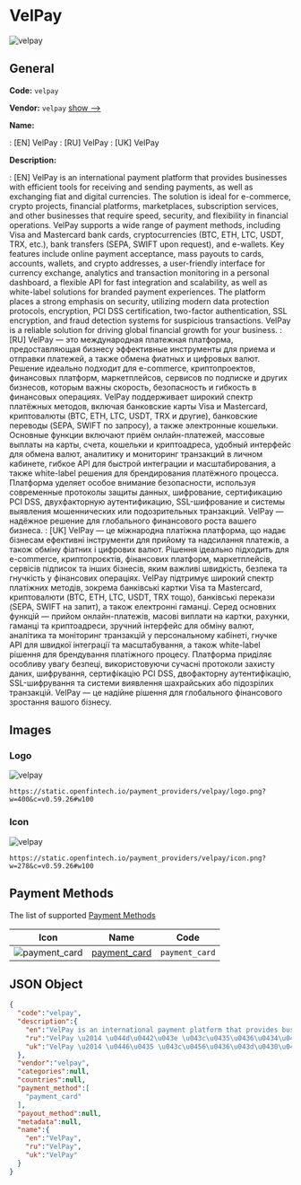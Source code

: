 
# VelPay 
![velpay](https://static.openfintech.io/payment_providers/velpay/logo.png?w=400&c=v0.59.26#w100)  

## General 
 
**Code:** `velpay` 
 
**Vendor:** `velpay` [show -->](/vendors/velpay/) 
 
**Name:** 
 
:	[EN] VelPay 
:	[RU] VelPay 
:	[UK] VelPay 
 
**Description:** 
 
: [EN] VelPay is an international payment platform that provides businesses with efficient tools for receiving and sending payments, as well as exchanging fiat and digital currencies. The solution is ideal for e-commerce, crypto projects, financial platforms, marketplaces, subscription services, and other businesses that require speed, security, and flexibility in financial operations. VelPay supports a wide range of payment methods, including Visa and Mastercard bank cards, cryptocurrencies (BTC, ETH, LTC, USDT, TRX, etc.), bank transfers (SEPA, SWIFT upon request), and e-wallets. Key features include online payment acceptance, mass payouts to cards, accounts, wallets, and crypto addresses, a user-friendly interface for currency exchange, analytics and transaction monitoring in a personal dashboard, a flexible API for fast integration and scalability, as well as white-label solutions for branded payment experiences. The platform places a strong emphasis on security, utilizing modern data protection protocols, encryption, PCI DSS certification, two-factor authentication, SSL encryption, and fraud detection systems for suspicious transactions. VelPay is a reliable solution for driving global financial growth for your business. 
: [RU] VelPay — это международная платежная платформа, предоставляющая бизнесу эффективные инструменты для приема и отправки платежей, а также обмена фиатных и цифровых валют. Решение идеально подходит для e-commerce, криптопроектов, финансовых платформ, маркетплейсов, сервисов по подписке и других бизнесов, которым важны скорость, безопасность и гибкость в финансовых операциях. VelPay поддерживает широкий спектр платёжных методов, включая банковские карты Visa и Mastercard, криптовалюты (BTC, ETH, LTC, USDT, TRX и другие), банковские переводы (SEPA, SWIFT по запросу), а также электронные кошельки. Основные функции включают приём онлайн-платежей, массовые выплаты на карты, счета, кошельки и криптоадреса, удобный интерфейс для обмена валют, аналитику и мониторинг транзакций в личном кабинете, гибкое API для быстрой интеграции и масштабирования, а также white-label решения для брендирования платёжного процесса. Платформа уделяет особое внимание безопасности, используя современные протоколы защиты данных, шифрование, сертификацию PCI DSS, двухфакторную аутентификацию, SSL-шифрование и системы выявления мошеннических или подозрительных транзакций. VelPay — надёжное решение для глобального финансового роста вашего бизнеса. 
: [UK] VelPay — це міжнародна платіжна платформа, що надає бізнесам ефективні інструменти для прийому та надсилання платежів, а також обміну фіатних і цифрових валют. Рішення ідеально підходить для e-commerce, криптопроєктів, фінансових платформ, маркетплейсів, сервісів підписок та інших бізнесів, яким важливі швидкість, безпека та гнучкість у фінансових операціях. VelPay підтримує широкий спектр платіжних методів, зокрема банківські картки Visa та Mastercard, криптовалюти (BTC, ETH, LTC, USDT, TRX тощо), банківські перекази (SEPA, SWIFT на запит), а також електронні гаманці. Серед основних функцій — прийом онлайн-платежів, масові виплати на картки, рахунки, гаманці та криптоадреси, зручний інтерфейс для обміну валют, аналітика та моніторинг транзакцій у персональному кабінеті, гнучке API для швидкої інтеграції та масштабування, а також white-label рішення для брендування платіжного процесу. Платформа приділяє особливу увагу безпеці, використовуючи сучасні протоколи захисту даних, шифрування, сертифікацію PCI DSS, двофакторну аутентифікацію, SSL-шифрування та системи виявлення шахрайських або підозрілих транзакцій. VelPay — це надійне рішення для глобального фінансового зростання вашого бізнесу. 
 

## Images 

### Logo 
 
![velpay](https://static.openfintech.io/payment_providers/velpay/logo.png?w=400&c=v0.59.26#w100)  

```
https://static.openfintech.io/payment_providers/velpay/logo.png?w=400&c=v0.59.26#w100
```  

### Icon 
 
![velpay](https://static.openfintech.io/payment_providers/velpay/icon.png?w=278&c=v0.59.26#w100)  

```
https://static.openfintech.io/payment_providers/velpay/icon.png?w=278&c=v0.59.26#w100
```  

## Payment Methods 
 
The list of supported [Payment Methods](/payment-methods/) 

|Icon|Name|Code| 
|:---:|:---:|:---:| 
|![payment_card](https://static.openfintech.io/payment_methods/payment_card/icon.svg?w=278&c=v0.59.26#w100) |[payment_card](/payment-methods/payment_card/)|`payment_card`| 
 

## JSON Object 

```json
{
  "code":"velpay",
  "description":{
    "en":"VelPay is an international payment platform that provides businesses with efficient tools for receiving and sending payments, as well as exchanging fiat and digital currencies. The solution is ideal for e-commerce, crypto projects, financial platforms, marketplaces, subscription services, and other businesses that require speed, security, and flexibility in financial operations. VelPay supports a wide range of payment methods, including Visa and Mastercard bank cards, cryptocurrencies (BTC, ETH, LTC, USDT, TRX, etc.), bank transfers (SEPA, SWIFT upon request), and e-wallets. Key features include online payment acceptance, mass payouts to cards, accounts, wallets, and crypto addresses, a user-friendly interface for currency exchange, analytics and transaction monitoring in a personal dashboard, a flexible API for fast integration and scalability, as well as white-label solutions for branded payment experiences. The platform places a strong emphasis on security, utilizing modern data protection protocols, encryption, PCI DSS certification, two-factor authentication, SSL encryption, and fraud detection systems for suspicious transactions. VelPay is a reliable solution for driving global financial growth for your business.",
    "ru":"VelPay \u2014 \u044d\u0442\u043e \u043c\u0435\u0436\u0434\u0443\u043d\u0430\u0440\u043e\u0434\u043d\u0430\u044f \u043f\u043b\u0430\u0442\u0435\u0436\u043d\u0430\u044f \u043f\u043b\u0430\u0442\u0444\u043e\u0440\u043c\u0430, \u043f\u0440\u0435\u0434\u043e\u0441\u0442\u0430\u0432\u043b\u044f\u044e\u0449\u0430\u044f \u0431\u0438\u0437\u043d\u0435\u0441\u0443 \u044d\u0444\u0444\u0435\u043a\u0442\u0438\u0432\u043d\u044b\u0435 \u0438\u043d\u0441\u0442\u0440\u0443\u043c\u0435\u043d\u0442\u044b \u0434\u043b\u044f \u043f\u0440\u0438\u0435\u043c\u0430 \u0438 \u043e\u0442\u043f\u0440\u0430\u0432\u043a\u0438 \u043f\u043b\u0430\u0442\u0435\u0436\u0435\u0439, \u0430 \u0442\u0430\u043a\u0436\u0435 \u043e\u0431\u043c\u0435\u043d\u0430 \u0444\u0438\u0430\u0442\u043d\u044b\u0445 \u0438 \u0446\u0438\u0444\u0440\u043e\u0432\u044b\u0445 \u0432\u0430\u043b\u044e\u0442. \u0420\u0435\u0448\u0435\u043d\u0438\u0435 \u0438\u0434\u0435\u0430\u043b\u044c\u043d\u043e \u043f\u043e\u0434\u0445\u043e\u0434\u0438\u0442 \u0434\u043b\u044f e-commerce, \u043a\u0440\u0438\u043f\u0442\u043e\u043f\u0440\u043e\u0435\u043a\u0442\u043e\u0432, \u0444\u0438\u043d\u0430\u043d\u0441\u043e\u0432\u044b\u0445 \u043f\u043b\u0430\u0442\u0444\u043e\u0440\u043c, \u043c\u0430\u0440\u043a\u0435\u0442\u043f\u043b\u0435\u0439\u0441\u043e\u0432, \u0441\u0435\u0440\u0432\u0438\u0441\u043e\u0432 \u043f\u043e \u043f\u043e\u0434\u043f\u0438\u0441\u043a\u0435 \u0438 \u0434\u0440\u0443\u0433\u0438\u0445 \u0431\u0438\u0437\u043d\u0435\u0441\u043e\u0432, \u043a\u043e\u0442\u043e\u0440\u044b\u043c \u0432\u0430\u0436\u043d\u044b \u0441\u043a\u043e\u0440\u043e\u0441\u0442\u044c, \u0431\u0435\u0437\u043e\u043f\u0430\u0441\u043d\u043e\u0441\u0442\u044c \u0438 \u0433\u0438\u0431\u043a\u043e\u0441\u0442\u044c \u0432 \u0444\u0438\u043d\u0430\u043d\u0441\u043e\u0432\u044b\u0445 \u043e\u043f\u0435\u0440\u0430\u0446\u0438\u044f\u0445. VelPay \u043f\u043e\u0434\u0434\u0435\u0440\u0436\u0438\u0432\u0430\u0435\u0442 \u0448\u0438\u0440\u043e\u043a\u0438\u0439 \u0441\u043f\u0435\u043a\u0442\u0440 \u043f\u043b\u0430\u0442\u0451\u0436\u043d\u044b\u0445 \u043c\u0435\u0442\u043e\u0434\u043e\u0432, \u0432\u043a\u043b\u044e\u0447\u0430\u044f \u0431\u0430\u043d\u043a\u043e\u0432\u0441\u043a\u0438\u0435 \u043a\u0430\u0440\u0442\u044b Visa \u0438 Mastercard, \u043a\u0440\u0438\u043f\u0442\u043e\u0432\u0430\u043b\u044e\u0442\u044b (BTC, ETH, LTC, USDT, TRX \u0438 \u0434\u0440\u0443\u0433\u0438\u0435), \u0431\u0430\u043d\u043a\u043e\u0432\u0441\u043a\u0438\u0435 \u043f\u0435\u0440\u0435\u0432\u043e\u0434\u044b (SEPA, SWIFT \u043f\u043e \u0437\u0430\u043f\u0440\u043e\u0441\u0443), \u0430 \u0442\u0430\u043a\u0436\u0435 \u044d\u043b\u0435\u043a\u0442\u0440\u043e\u043d\u043d\u044b\u0435 \u043a\u043e\u0448\u0435\u043b\u044c\u043a\u0438. \u041e\u0441\u043d\u043e\u0432\u043d\u044b\u0435 \u0444\u0443\u043d\u043a\u0446\u0438\u0438 \u0432\u043a\u043b\u044e\u0447\u0430\u044e\u0442 \u043f\u0440\u0438\u0451\u043c \u043e\u043d\u043b\u0430\u0439\u043d-\u043f\u043b\u0430\u0442\u0435\u0436\u0435\u0439, \u043c\u0430\u0441\u0441\u043e\u0432\u044b\u0435 \u0432\u044b\u043f\u043b\u0430\u0442\u044b \u043d\u0430 \u043a\u0430\u0440\u0442\u044b, \u0441\u0447\u0435\u0442\u0430, \u043a\u043e\u0448\u0435\u043b\u044c\u043a\u0438 \u0438 \u043a\u0440\u0438\u043f\u0442\u043e\u0430\u0434\u0440\u0435\u0441\u0430, \u0443\u0434\u043e\u0431\u043d\u044b\u0439 \u0438\u043d\u0442\u0435\u0440\u0444\u0435\u0439\u0441 \u0434\u043b\u044f \u043e\u0431\u043c\u0435\u043d\u0430 \u0432\u0430\u043b\u044e\u0442, \u0430\u043d\u0430\u043b\u0438\u0442\u0438\u043a\u0443 \u0438 \u043c\u043e\u043d\u0438\u0442\u043e\u0440\u0438\u043d\u0433 \u0442\u0440\u0430\u043d\u0437\u0430\u043a\u0446\u0438\u0439 \u0432 \u043b\u0438\u0447\u043d\u043e\u043c \u043a\u0430\u0431\u0438\u043d\u0435\u0442\u0435, \u0433\u0438\u0431\u043a\u043e\u0435 API \u0434\u043b\u044f \u0431\u044b\u0441\u0442\u0440\u043e\u0439 \u0438\u043d\u0442\u0435\u0433\u0440\u0430\u0446\u0438\u0438 \u0438 \u043c\u0430\u0441\u0448\u0442\u0430\u0431\u0438\u0440\u043e\u0432\u0430\u043d\u0438\u044f, \u0430 \u0442\u0430\u043a\u0436\u0435 white-label \u0440\u0435\u0448\u0435\u043d\u0438\u044f \u0434\u043b\u044f \u0431\u0440\u0435\u043d\u0434\u0438\u0440\u043e\u0432\u0430\u043d\u0438\u044f \u043f\u043b\u0430\u0442\u0451\u0436\u043d\u043e\u0433\u043e \u043f\u0440\u043e\u0446\u0435\u0441\u0441\u0430. \u041f\u043b\u0430\u0442\u0444\u043e\u0440\u043c\u0430 \u0443\u0434\u0435\u043b\u044f\u0435\u0442 \u043e\u0441\u043e\u0431\u043e\u0435 \u0432\u043d\u0438\u043c\u0430\u043d\u0438\u0435 \u0431\u0435\u0437\u043e\u043f\u0430\u0441\u043d\u043e\u0441\u0442\u0438, \u0438\u0441\u043f\u043e\u043b\u044c\u0437\u0443\u044f \u0441\u043e\u0432\u0440\u0435\u043c\u0435\u043d\u043d\u044b\u0435 \u043f\u0440\u043e\u0442\u043e\u043a\u043e\u043b\u044b \u0437\u0430\u0449\u0438\u0442\u044b \u0434\u0430\u043d\u043d\u044b\u0445, \u0448\u0438\u0444\u0440\u043e\u0432\u0430\u043d\u0438\u0435, \u0441\u0435\u0440\u0442\u0438\u0444\u0438\u043a\u0430\u0446\u0438\u044e PCI DSS, \u0434\u0432\u0443\u0445\u0444\u0430\u043a\u0442\u043e\u0440\u043d\u0443\u044e \u0430\u0443\u0442\u0435\u043d\u0442\u0438\u0444\u0438\u043a\u0430\u0446\u0438\u044e, SSL-\u0448\u0438\u0444\u0440\u043e\u0432\u0430\u043d\u0438\u0435 \u0438 \u0441\u0438\u0441\u0442\u0435\u043c\u044b \u0432\u044b\u044f\u0432\u043b\u0435\u043d\u0438\u044f \u043c\u043e\u0448\u0435\u043d\u043d\u0438\u0447\u0435\u0441\u043a\u0438\u0445 \u0438\u043b\u0438 \u043f\u043e\u0434\u043e\u0437\u0440\u0438\u0442\u0435\u043b\u044c\u043d\u044b\u0445 \u0442\u0440\u0430\u043d\u0437\u0430\u043a\u0446\u0438\u0439. VelPay \u2014 \u043d\u0430\u0434\u0451\u0436\u043d\u043e\u0435 \u0440\u0435\u0448\u0435\u043d\u0438\u0435 \u0434\u043b\u044f \u0433\u043b\u043e\u0431\u0430\u043b\u044c\u043d\u043e\u0433\u043e \u0444\u0438\u043d\u0430\u043d\u0441\u043e\u0432\u043e\u0433\u043e \u0440\u043e\u0441\u0442\u0430 \u0432\u0430\u0448\u0435\u0433\u043e \u0431\u0438\u0437\u043d\u0435\u0441\u0430.",
    "uk":"VelPay \u2014 \u0446\u0435 \u043c\u0456\u0436\u043d\u0430\u0440\u043e\u0434\u043d\u0430 \u043f\u043b\u0430\u0442\u0456\u0436\u043d\u0430 \u043f\u043b\u0430\u0442\u0444\u043e\u0440\u043c\u0430, \u0449\u043e \u043d\u0430\u0434\u0430\u0454 \u0431\u0456\u0437\u043d\u0435\u0441\u0430\u043c \u0435\u0444\u0435\u043a\u0442\u0438\u0432\u043d\u0456 \u0456\u043d\u0441\u0442\u0440\u0443\u043c\u0435\u043d\u0442\u0438 \u0434\u043b\u044f \u043f\u0440\u0438\u0439\u043e\u043c\u0443 \u0442\u0430 \u043d\u0430\u0434\u0441\u0438\u043b\u0430\u043d\u043d\u044f \u043f\u043b\u0430\u0442\u0435\u0436\u0456\u0432, \u0430 \u0442\u0430\u043a\u043e\u0436 \u043e\u0431\u043c\u0456\u043d\u0443 \u0444\u0456\u0430\u0442\u043d\u0438\u0445 \u0456 \u0446\u0438\u0444\u0440\u043e\u0432\u0438\u0445 \u0432\u0430\u043b\u044e\u0442. \u0420\u0456\u0448\u0435\u043d\u043d\u044f \u0456\u0434\u0435\u0430\u043b\u044c\u043d\u043e \u043f\u0456\u0434\u0445\u043e\u0434\u0438\u0442\u044c \u0434\u043b\u044f e-commerce, \u043a\u0440\u0438\u043f\u0442\u043e\u043f\u0440\u043e\u0454\u043a\u0442\u0456\u0432, \u0444\u0456\u043d\u0430\u043d\u0441\u043e\u0432\u0438\u0445 \u043f\u043b\u0430\u0442\u0444\u043e\u0440\u043c, \u043c\u0430\u0440\u043a\u0435\u0442\u043f\u043b\u0435\u0439\u0441\u0456\u0432, \u0441\u0435\u0440\u0432\u0456\u0441\u0456\u0432 \u043f\u0456\u0434\u043f\u0438\u0441\u043e\u043a \u0442\u0430 \u0456\u043d\u0448\u0438\u0445 \u0431\u0456\u0437\u043d\u0435\u0441\u0456\u0432, \u044f\u043a\u0438\u043c \u0432\u0430\u0436\u043b\u0438\u0432\u0456 \u0448\u0432\u0438\u0434\u043a\u0456\u0441\u0442\u044c, \u0431\u0435\u0437\u043f\u0435\u043a\u0430 \u0442\u0430 \u0433\u043d\u0443\u0447\u043a\u0456\u0441\u0442\u044c \u0443 \u0444\u0456\u043d\u0430\u043d\u0441\u043e\u0432\u0438\u0445 \u043e\u043f\u0435\u0440\u0430\u0446\u0456\u044f\u0445. VelPay \u043f\u0456\u0434\u0442\u0440\u0438\u043c\u0443\u0454 \u0448\u0438\u0440\u043e\u043a\u0438\u0439 \u0441\u043f\u0435\u043a\u0442\u0440 \u043f\u043b\u0430\u0442\u0456\u0436\u043d\u0438\u0445 \u043c\u0435\u0442\u043e\u0434\u0456\u0432, \u0437\u043e\u043a\u0440\u0435\u043c\u0430 \u0431\u0430\u043d\u043a\u0456\u0432\u0441\u044c\u043a\u0456 \u043a\u0430\u0440\u0442\u043a\u0438 Visa \u0442\u0430 Mastercard, \u043a\u0440\u0438\u043f\u0442\u043e\u0432\u0430\u043b\u044e\u0442\u0438 (BTC, ETH, LTC, USDT, TRX \u0442\u043e\u0449\u043e), \u0431\u0430\u043d\u043a\u0456\u0432\u0441\u044c\u043a\u0456 \u043f\u0435\u0440\u0435\u043a\u0430\u0437\u0438 (SEPA, SWIFT \u043d\u0430 \u0437\u0430\u043f\u0438\u0442), \u0430 \u0442\u0430\u043a\u043e\u0436 \u0435\u043b\u0435\u043a\u0442\u0440\u043e\u043d\u043d\u0456 \u0433\u0430\u043c\u0430\u043d\u0446\u0456. \u0421\u0435\u0440\u0435\u0434 \u043e\u0441\u043d\u043e\u0432\u043d\u0438\u0445 \u0444\u0443\u043d\u043a\u0446\u0456\u0439 \u2014 \u043f\u0440\u0438\u0439\u043e\u043c \u043e\u043d\u043b\u0430\u0439\u043d-\u043f\u043b\u0430\u0442\u0435\u0436\u0456\u0432, \u043c\u0430\u0441\u043e\u0432\u0456 \u0432\u0438\u043f\u043b\u0430\u0442\u0438 \u043d\u0430 \u043a\u0430\u0440\u0442\u043a\u0438, \u0440\u0430\u0445\u0443\u043d\u043a\u0438, \u0433\u0430\u043c\u0430\u043d\u0446\u0456 \u0442\u0430 \u043a\u0440\u0438\u043f\u0442\u043e\u0430\u0434\u0440\u0435\u0441\u0438, \u0437\u0440\u0443\u0447\u043d\u0438\u0439 \u0456\u043d\u0442\u0435\u0440\u0444\u0435\u0439\u0441 \u0434\u043b\u044f \u043e\u0431\u043c\u0456\u043d\u0443 \u0432\u0430\u043b\u044e\u0442, \u0430\u043d\u0430\u043b\u0456\u0442\u0438\u043a\u0430 \u0442\u0430 \u043c\u043e\u043d\u0456\u0442\u043e\u0440\u0438\u043d\u0433 \u0442\u0440\u0430\u043d\u0437\u0430\u043a\u0446\u0456\u0439 \u0443 \u043f\u0435\u0440\u0441\u043e\u043d\u0430\u043b\u044c\u043d\u043e\u043c\u0443 \u043a\u0430\u0431\u0456\u043d\u0435\u0442\u0456, \u0433\u043d\u0443\u0447\u043a\u0435 API \u0434\u043b\u044f \u0448\u0432\u0438\u0434\u043a\u043e\u0457 \u0456\u043d\u0442\u0435\u0433\u0440\u0430\u0446\u0456\u0457 \u0442\u0430 \u043c\u0430\u0441\u0448\u0442\u0430\u0431\u0443\u0432\u0430\u043d\u043d\u044f, \u0430 \u0442\u0430\u043a\u043e\u0436 white-label \u0440\u0456\u0448\u0435\u043d\u043d\u044f \u0434\u043b\u044f \u0431\u0440\u0435\u043d\u0434\u0443\u0432\u0430\u043d\u043d\u044f \u043f\u043b\u0430\u0442\u0456\u0436\u043d\u043e\u0433\u043e \u043f\u0440\u043e\u0446\u0435\u0441\u0443. \u041f\u043b\u0430\u0442\u0444\u043e\u0440\u043c\u0430 \u043f\u0440\u0438\u0434\u0456\u043b\u044f\u0454 \u043e\u0441\u043e\u0431\u043b\u0438\u0432\u0443 \u0443\u0432\u0430\u0433\u0443 \u0431\u0435\u0437\u043f\u0435\u0446\u0456, \u0432\u0438\u043a\u043e\u0440\u0438\u0441\u0442\u043e\u0432\u0443\u044e\u0447\u0438 \u0441\u0443\u0447\u0430\u0441\u043d\u0456 \u043f\u0440\u043e\u0442\u043e\u043a\u043e\u043b\u0438 \u0437\u0430\u0445\u0438\u0441\u0442\u0443 \u0434\u0430\u043d\u0438\u0445, \u0448\u0438\u0444\u0440\u0443\u0432\u0430\u043d\u043d\u044f, \u0441\u0435\u0440\u0442\u0438\u0444\u0456\u043a\u0430\u0446\u0456\u044e PCI DSS, \u0434\u0432\u043e\u0444\u0430\u043a\u0442\u043e\u0440\u043d\u0443 \u0430\u0443\u0442\u0435\u043d\u0442\u0438\u0444\u0456\u043a\u0430\u0446\u0456\u044e, SSL-\u0448\u0438\u0444\u0440\u0443\u0432\u0430\u043d\u043d\u044f \u0442\u0430 \u0441\u0438\u0441\u0442\u0435\u043c\u0438 \u0432\u0438\u044f\u0432\u043b\u0435\u043d\u043d\u044f \u0448\u0430\u0445\u0440\u0430\u0439\u0441\u044c\u043a\u0438\u0445 \u0430\u0431\u043e \u043f\u0456\u0434\u043e\u0437\u0440\u0456\u043b\u0438\u0445 \u0442\u0440\u0430\u043d\u0437\u0430\u043a\u0446\u0456\u0439. VelPay \u2014 \u0446\u0435 \u043d\u0430\u0434\u0456\u0439\u043d\u0435 \u0440\u0456\u0448\u0435\u043d\u043d\u044f \u0434\u043b\u044f \u0433\u043b\u043e\u0431\u0430\u043b\u044c\u043d\u043e\u0433\u043e \u0444\u0456\u043d\u0430\u043d\u0441\u043e\u0432\u043e\u0433\u043e \u0437\u0440\u043e\u0441\u0442\u0430\u043d\u043d\u044f \u0432\u0430\u0448\u043e\u0433\u043e \u0431\u0456\u0437\u043d\u0435\u0441\u0443."
  },
  "vendor":"velpay",
  "categories":null,
  "countries":null,
  "payment_method":[
    "payment_card"
  ],
  "payout_method":null,
  "metadata":null,
  "name":{
    "en":"VelPay",
    "ru":"VelPay",
    "uk":"VelPay"
  }
}
```  
